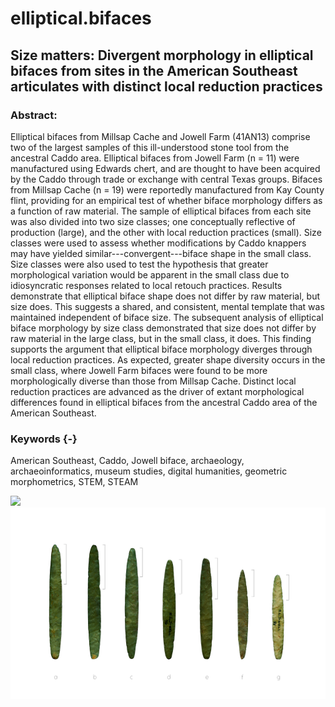 # elliptical.bifaces

## Size matters: Divergent morphology in elliptical bifaces from sites in the American Southeast articulates with distinct local reduction practices

### Abstract:

Elliptical bifaces from Millsap Cache and Jowell Farm (41AN13) comprise two of the largest samples of this ill-understood stone tool from the ancestral Caddo area. Elliptical bifaces from Jowell Farm (n = 11) were manufactured using Edwards chert, and are thought to have been acquired by the Caddo through trade or exchange with central Texas groups. Bifaces from Millsap Cache (n = 19) were reportedly manufactured from Kay County flint, providing for an empirical test of whether biface morphology differs as a function of raw material. The sample of elliptical bifaces from each site was also divided into two size classes; one conceptually reflective of production (large), and the other with local reduction practices (small). Size classes were used to assess whether modifications by Caddo knappers may have yielded similar---convergent---biface shape in the small class. Size classes were also used to test the hypothesis that greater morphological variation would be apparent in the small class due to idiosyncratic responses related to local retouch practices. Results demonstrate that elliptical biface shape does not differ by raw material, but size does. This suggests a shared, and consistent, mental template that was maintained independent of biface size. The subsequent analysis of elliptical biface morphology by size class demonstrated that size does not differ by raw material in the large class, but in the small class, it does. This finding supports the argument that elliptical biface morphology diverges through local reduction practices. As expected, greater shape diversity occurs in the small class, where Jowell Farm bifaces were found to be more morphologically diverse than those from Millsap Cache. Distinct local reduction practices are advanced as the driver of extant morphological differences found in elliptical bifaces from the ancestral Caddo area of the American Southeast.

### Keywords {-}

American Southeast, Caddo, Jowell biface, archaeology, archaeoinformatics, museum studies, digital humanities, geometric morphometrics, STEM, STEAM

![](supp/images/map.png)
![](supp/images/ellipticalbifaces.jpg)
